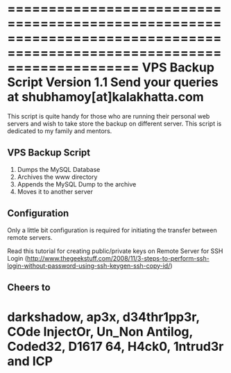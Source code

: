 ========================================================================================================================
VPS Backup Script 
Version 1.1
Send your queries at shubhamoy[at]kalakhatta.com
========================================================================================================================

This script is quite handy for those who are running their personal web servers and wish to take store the backup on 
different server. This script is dedicated to my family and mentors.

VPS Backup Script
-----------------
1. Dumps the MySQL Database
2. Archives the www directory
3. Appends the MySQL Dump to the archive
4. Moves it to another server


Configuration
-------------
Only a little bit configuration is required for initiating the transfer between remote servers. 

Read this tutorial for creating public/private keys on Remote Server for SSH Login 
(http://www.thegeekstuff.com/2008/11/3-steps-to-perform-ssh-login-without-password-using-ssh-keygen-ssh-copy-id/)


Cheers to 
----------
darkshadow, ap3x, d34thr1pp3r, COde InjectOr, Un_Non Antilog, Coded32, D1617 64, H4ck0, 1ntrud3r and ICP
========================================================================================================================
